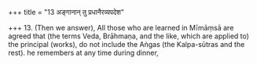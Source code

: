 +++
title = "13 अङ्गानान् तु प्रधानैरव्यपदेश"

+++
13. (Then we answer), All those who are learned in Mīmāṃsā are agreed that (the terms Veda, Brāhmaṇa, and the like, which are applied to) the principal (works), do not include the Aṅgas (the Kalpa-sūtras and the rest). he remembers at any time during dinner,

